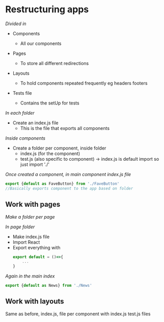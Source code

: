 # Restructuring apps


*Divided in*
- Components
	+ All our components
- Pages
	+ To store all different redirections
- Layouts
	+ To hold components repeated frequently eg headers footers
	
- Tests file 
	+ Contains the setUp for tests 
	


*In each folder*
- Create an index.js file
	+ This is the file that exports all components

*Inside components*
- Create a folder per component, inside folder
	+ index.js (for the component)
	+ test.js (also specific to component) -> index.js is default import so just import './'

*Once created a component, in main component index.js file*
```js
export {default as FaveButton} from './FaveButton'
//Basically exports component to the app based on folder 
```


## Work with pages

*Make a folder per page*

*In page folder*
- Make index.js file
- Import React
- Export everything with
	```js
	export default = ()=>{
		...
	}
	```

*Again in the main index*
```js
export {default as News} from './News'

````




## Work with layouts

Same as before, index.js, file per component with index.js test.js files




